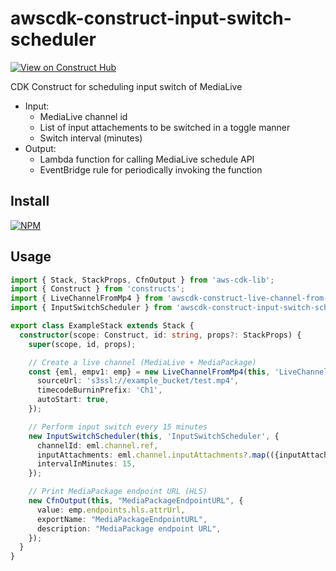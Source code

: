 # awscdk-construct-input-switch-scheduler
[![View on Construct Hub](https://constructs.dev/badge?awscdk-construct-input-switch-scheduler)](https://constructs.dev/packages/awscdk-construct-input-switch-scheduler)

CDK Construct for scheduling input switch of MediaLive
* Input:
  * MediaLive channel id
  * List of input attachements to be switched in a toggle manner
  * Switch interval (minutes)
* Output:
  * Lambda function for calling MediaLive schedule API
  * EventBridge rule for periodically invoking the function

## Install
[![NPM](https://nodei.co/npm/awscdk-construct-input-switch-scheduler.png?mini=true)](https://nodei.co/npm/awscdk-construct-input-switch-scheduler/)

## Usage
```ts
import { Stack, StackProps, CfnOutput } from 'aws-cdk-lib';
import { Construct } from 'constructs';
import { LiveChannelFromMp4 } from 'awscdk-construct-live-channel-from-mp4-file';
import { InputSwitchScheduler } from 'awscdk-construct-input-switch-scheduler';

export class ExampleStack extends Stack {
  constructor(scope: Construct, id: string, props?: StackProps) {
    super(scope, id, props);

    // Create a live channel (MediaLive + MediaPackage)
    const {eml, empv1: emp} = new LiveChannelFromMp4(this, 'LiveChannelFromMp4', {
      sourceUrl: 's3ssl://example_bucket/test.mp4',
      timecodeBurninPrefix: 'Ch1',
      autoStart: true,
    });

    // Perform input switch every 15 minutes
    new InputSwitchScheduler(this, 'InputSwitchScheduler', {
      channelId: eml.channel.ref,
      inputAttachments: eml.channel.inputAttachments?.map(({inputAttachmentName}) => inputAttachmentName),
      intervalInMinutes: 15,
    });

    // Print MediaPackage endpoint URL (HLS)
    new CfnOutput(this, "MediaPackageEndpointURL", {
      value: emp.endpoints.hls.attrUrl,
      exportName: "MediaPackageEndpointURL",
      description: "MediaPackage endpoint URL",
    });
  }
}
```
